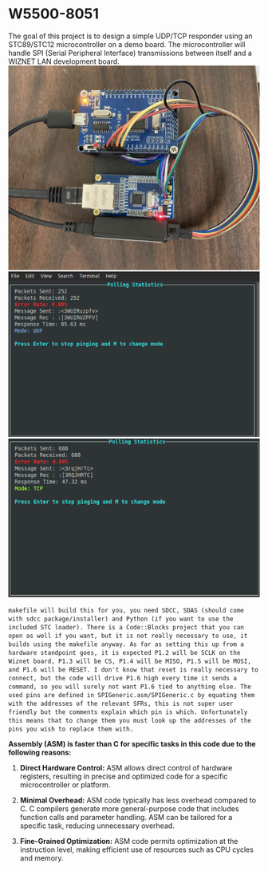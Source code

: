 # W5500-8051
The goal of this project is to design a simple UDP/TCP responder using an STC89/STC12 microcontroller on a demo board. The microcontroller will handle SPI (Serial Peripheral Interface) transmissions between itself and a WIZNET LAN development board.
<br>
![Alt text](https://raw.githubusercontent.com/Zayant21/W5500-8051/main/previewImage.jpg)
<br>
![Alt text](https://raw.githubusercontent.com/Zayant21/W5500-8051/main/UDP.png)
<br>
![Alt text](https://raw.githubusercontent.com/Zayant21/W5500-8051/main/TCP.png)
<br>
  
```makefile will build this for you, you need SDCC, SDAS (should come with sdcc package/installer) and Python (if you want to use the included STC loader). There is a Code::Blocks project that you can open as well if you want, but it is not really necessary to use, it builds using the makefile anyway. As far as setting this up from a hardware standpoint goes, it is expected P1.2 will be SCLK on the Wiznet board, P1.3 will be CS, P1.4 will be MISO, P1.5 will be MOSI, and P1.6 will be RESET. I don't know that reset is really necessary to connect, but the code will drive P1.6 high every time it sends a command, so you will surely not want P1.6 tied to anything else. The used pins are defined in SPIGeneric.asm/SPIGeneric.c by equating them with the addresses of the relevant SFRs, this is not super user friendly but the comments explain which pin is which. Unfortunately this means that to change them you must look up the addresses of the pins you wish to replace them with.```


**Assembly (ASM) is faster than C for specific tasks in this code due to the following reasons:**

1. **Direct Hardware Control:** ASM allows direct control of hardware registers, resulting in precise and optimized code for a specific microcontroller or platform.

2. **Minimal Overhead:** ASM code typically has less overhead compared to C. C compilers generate more general-purpose code that includes function calls and parameter handling. ASM can be tailored for a specific task, reducing unnecessary overhead.

3. **Fine-Grained Optimization:** ASM code permits optimization at the instruction level, making efficient use of resources such as CPU cycles and memory.
